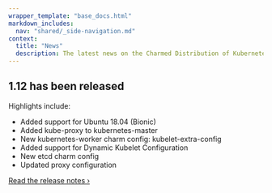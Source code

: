 ```yaml
---
wrapper_template: "base_docs.html"
markdown_includes:
  nav: "shared/_side-navigation.md"
context:
  title: "News"
  description: The latest news on the Charmed Distribution of Kubernetes.
---
```


## 1.12 has been released

Highlights include:

- Added support for Ubuntu 18.04 (Bionic)
- Added kube-proxy to kubernetes-master
- New kubernetes-worker charm config: kubelet-extra-config
- Added support for Dynamic Kubelet Configuration
- New etcd charm config
- Updated proxy configuration

[Read the release notes&nbsp;&rsaquo;](/kubernetes/docs/release-notes)
